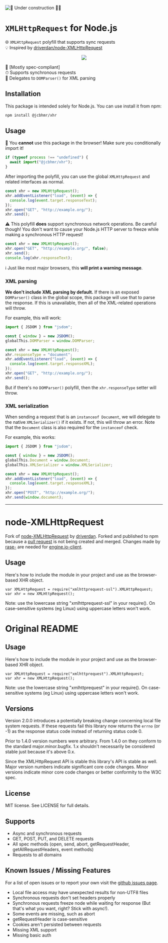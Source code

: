 ![🚧 Under construction 👷‍♂️](https://i.imgur.com/LEP2R3N.png)

# `XMLHttpRequest` for Node.js

🌐 `XMLHttpRequest` polyfill that supports sync requests \
💡 Inspired by [driverdan/node-XMLHttpRequest]

<div align="center">

![](https://placekitten.com/600/400)

</div>

📜 [Mostly spec-compliant] \
⏱ Supports synchronous requests \
🌲 Delegates to `DOMParser()` for XML parsing

## Installation

This package is intended solely for Node.js. You can use install it from npm:

```sh
npm install @jcbhmr/xhr
```

## Usage

🛑 You **cannot** use this package in the browser! Make sure you conditionally
import it!

```js
if (typeof process !== "undefined") {
  await import("@jcbhmr/xhr");
}
```

After importing the polyfill, you can use the global `XMLHttpRequest` and
related interfaces as normal.

```js
const xhr = new XMLHttpRequest();
xhr.addEventListener("load", (event) => {
  console.log(event.target.responseText);
});
xhr.open("GET", "http://example.org/");
xhr.send();
```

⚠️ This polyfill **does** support synchronous network operations. Be careful
though! You don't want to cause your Node.js HTTP server to freeze while making
a synchronous HTTP request!

```js
const xhr = new XMLHttpRequest();
xhr.open("GET", "http://example.org/", false);
xhr.send();
console.log(xhr.responseText);
```

ℹ Just like most major browsers, this **will print a warning message**.

### XML parsing

**We don't include XML parsing by default.** If there is an exposed
`DOMParser()` class in the global scope, this package will use that to parse the
response. If this is unavailable, then all of the XML-related operations will
throw.

For example, this will work:

```js
import { JSDOM } from "jsdom";

const { window } = new JSDOM();
globalThis.DOMParser = window.DOMParser;

const xhr = new XMLHttpRequest();
xhr.responseType = "document";
xhr.addEventListener("load", (event) => {
  console.log(event.target.responseXML);
});
xhr.open("GET", "http://example.org/");
xhr.send();
```

But if there's no `DOMParser()` polyfill, then the `xhr.responseType` setter
will throw.

### XML serialization

When sending a request that is an `instanceof Document`, we will delegate to the
native `XMLSerializer()` if it exists. If not, this will throw an error. Note
that the `Document` class is also required for the `instanceof` check.

For example, this works:

```js
import { JSDOM } from "jsdom";

const { window } = new JSDOM();
globalThis.Document = window.Document;
globalThis.XMLSerializer = window.XMLSerializer;

const xhr = new XMLHttpRequest();
xhr.addEventListener("load", (event) => {
  console.log(event.target.responseXML);
});
xhr.open("POST", "http://example.org/");
xhr.send(window.document);
```

<!-- prettier-ignore-start -->
[driverdan/node-XMLHttpRequest]: https://github.com/driverdan/node-XMLHttpRequest
<!-- prettier-ignore-end -->

---

# node-XMLHttpRequest #

Fork of [node-XMLHttpRequest](https://github.com/driverdan/node-XMLHttpRequest) by [driverdan](http://driverdan.com). Forked and published to npm because a [pull request](https://github.com/rase-/node-XMLHttpRequest/commit/a6b6f296e0a8278165c2d0270d9840b54d5eeadd) is not being created and merged. Changes made by [rase-](https://github.com/rase-/node-XMLHttpRequest/tree/add/ssl-support) are needed for [engine.io-client](https://github.com/Automattic/engine.io-client).

## Usage ##

Here's how to include the module in your project and use as the browser-based
XHR object.

	var XMLHttpRequest = require("xmlhttprequest-ssl").XMLHttpRequest;
	var xhr = new XMLHttpRequest();

Note: use the lowercase string "xmlhttprequest-ssl" in your require(). On
case-sensitive systems (eg Linux) using uppercase letters won't work.
# Original README #

## Usage ##

Here's how to include the module in your project and use as the browser-based
XHR object.

	var XMLHttpRequest = require("xmlhttprequest").XMLHttpRequest;
	var xhr = new XMLHttpRequest();

Note: use the lowercase string "xmlhttprequest" in your require(). On
case-sensitive systems (eg Linux) using uppercase letters won't work.

## Versions ##

Version 2.0.0 introduces a potentially breaking change concerning local file system requests.
If these requests fail this library now returns the `errno` (or -1) as the response status code instead of
returning status code 0.

Prior to 1.4.0 version numbers were arbitrary. From 1.4.0 on they conform to
the standard major.minor.bugfix. 1.x shouldn't necessarily be considered
stable just because it's above 0.x.

Since the XMLHttpRequest API is stable this library's API is stable as
well. Major version numbers indicate significant core code changes.
Minor versions indicate minor core code changes or better conformity to
the W3C spec.

## License ##

MIT license. See LICENSE for full details.

## Supports ##

* Async and synchronous requests
* GET, POST, PUT, and DELETE requests
* All spec methods (open, send, abort, getRequestHeader,
  getAllRequestHeaders, event methods)
* Requests to all domains

## Known Issues / Missing Features ##

For a list of open issues or to report your own visit the [github issues
page](https://github.com/driverdan/node-XMLHttpRequest/issues).

* Local file access may have unexpected results for non-UTF8 files
* Synchronous requests don't set headers properly
* Synchronous requests freeze node while waiting for response (But that's what you want, right? Stick with async!).
* Some events are missing, such as abort
* getRequestHeader is case-sensitive
* Cookies aren't persisted between requests
* Missing XML support
* Missing basic auth

